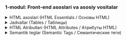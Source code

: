### 1-modul: Front-end asoslari va asosiy vositalar
<!-- HTML 1 -->
<details>
   <summary>HTML asoslari (HTML Essentials / Основы HTML)</summary>

**Dars uchun qo'llanma**

**HTML nima? (What is HTML? / Что такое HTML?)**

HTML (HyperText Markup Language / Язык гипертекстовой разметки) veb-sahifalarni yaratish uchun ishlatiladigan tildir. U brauzerga veb-sahifaning tuzilishini va tarkibini tushuntirish uchun teglar (tags / теги) dan foydalanadi. HTML hujjatlari oddiy matn fayllari bo'lib, `.html` yoki `.htm` kengaytmasiga ega.

**Asosiy HTML tuzilishi (Basic HTML Structure / Основная структура HTML)**

Har bir HTML hujjati quyidagi asosiy tuzilishga ega:

```html
<!DOCTYPE html>
<html lang="uz">
<head>
    <meta charset="UTF-8">
    <title>Sahifa sarlavhasi</title>
</head>
<body>

</body>
</html>
```

* `<!DOCTYPE html>`: Bu teg brauzerga HTML5 standartidan foydalanayotganingizni bildiradi.
* `<html lang="uz">`: Bu hujjatning asosiy tegi (root element / корневой элемент). `lang` atributi sahifaning tilini belgilaydi (bu yerda "uz" o'zbek tilini bildiradi).
* `<head>`: Bu qismda sahifa haqidagi meta-ma'lumotlar, sarlavha va boshqa ko'rinmas elementlar saqlanadi.
    * `<meta charset="UTF-8">`: Bu teg matn kodlashni belgilaydi. UTF-8 kodlash turli tillardagi belgilarni qo'llab-quvvatlaydi.
    * `<title>`: Bu teg brauzer yorlig'ida ko'rinadigan sahifa sarlavhasini (title / заголовок) belgilaydi.
* `<body>`: Bu qismda sahifaning ko'rinadigan tarkibi joylashtiriladi.

**HTML teglar (HTML Tags / Теги HTML)**

HTML teglar veb-sahifaning turli elementlarini belgilash uchun ishlatiladi. Teglar odatda juft bo'lib keladi: ochilish tegi (`<tag>`) va yopilish tegi (`</tag>`). Ba'zi teglar esa yakka holda ishlatiladi (masalan, `<img>`).

Keling, ba'zi umumiy HTML teglarini ko'rib chiqaylik:

* **Sarlavhalar (Headings / Заголовки):** `<h1>` dan `<h6>` gacha (turli sarlavha darajalari uchun)
   ```html
   <h1>Bu asosiy sarlavha</h1>
   <h2>Bu kichik sarlavha</h2>
   ```
* **Xatboshilar (Paragraphs / Абзацы):** `<p>`
   ```html
   <p>Bu matn xatboshisi.</p>
   ```
* **Havolalar (Links / Ссылки):** `<a href="url">Havola matni</a>`
   ```html
   <a href="https://www.google.com">Google ga o'ting</a>
   ```
* **Rasmlar (Images / Изображения):** `<img src="image.jpg" alt="Rasm tavsifi">`
   ```html
   <img src="mypicture.jpg" alt="Mening rasmim">
   ```
* **Qator uzilishlari (Line Breaks / Разрывы строк):** `<br>`
* **Bo'limlar (Divisions / Разделы):** `<div>` (elementlarni guruhlash uchun ishlatiladi)
* **Tartibsiz ro'yxatlar (Unordered Lists / Неупорядоченные списки):** `<ul>`, `<li>`
   ```html
   <ul>
       <li>Birinchi element</li>
       <li>Ikkinchi element</li>
   </ul>
   ```
* **Tartiblangan ro'yxatlar (Ordered Lists / Упорядоченные списки):** `<ol>`, `<li>`
   ```html
   <ol>
       <li>Birinchi element</li>
       <li>Ikkinchi element</li>
   </ol>
   ```


**Amaliy mashg'ulotlar**

Endi o'qituvchingiz bilan birgalikda quyidagi vazifalarni bajaring:

* **Vazifa 1: To'liq HTML hujjatini yarating va asosiy teglarni qo'shing.**
    * Yangi fayl yarating va uni `index.html` deb nomlang.
    * Kod muharriringizda faylni oching va asosiy HTML tuzilishini yozing: `<!DOCTYPE html>`, `<html lang="uz">`, `<head>`, `<title>`, `<meta charset="UTF-8">` va `<body>` teglarini qo'shing.
    * `<title>` tegi ichida sahifangiz uchun sarlavha yozing (masalan, "Mening birinchi veb-sahifam").
    * `<body>` teglari ichida quyidagi elementlarni qo'shing:
        * `<h1>` tegi bilan asosiy sarlavha (masalan, "Salom, Dunyo!").
        * `<h2>` tegi bilan kichik sarlavha (masalan, "Bu mening birinchi veb-sahifam").
        * Ikkita `<p>` tegi bilan ikkita xatboshi. Har bir xatboshida bir nechta jumla yozing.
    * Faylni saqlang va brauzerda oching. Brauzer oynasida yaratgan sahifangizni ko'rishingiz kerak.

    ```html
    <!DOCTYPE html>
    <html lang="uz">
    <head>
        <meta charset="UTF-8">
        <title>Mening birinchi veb-sahifam</title>
    </head>
    <body>
        <h1>Salom, Dunyo!</h1>
        <h2>Bu mening birinchi veb-sahifam</h2>
        <p>Bu birinchi xatboshi. Bu yerda bir nechta jumlalar yozilgan.</p>
        <p>Bu ikkinchi xatboshi. Bu yerda ham bir nechta jumlalar yozilgan.</p>
    </body>
    </html>
    ```

* **Vazifa 2: Rasm va havolalarni qo'shing.**
    * Yuqorida yaratgan HTML faylingizni oching.
    * `<img>` tegi yordamida sahifaga rasm qo'shing. `src` atributida rasmning manzilini ko'rsating. `alt` atributida rasmning qisqacha tavsifini yozing.
    * `<a>` (anchor) tegi yordamida veb-sahifaga havola qo'shing. `href` atributida havolaning manzilini ko'rsating (masalan, "[https://www.google.com](https://www.google.com)"). Havola matnini teglar orasiga yozing (masalan, "Google").
    * Faylni saqlang va brauzerda yangilang. Endi sahifangizda rasm va havola ko'rinishi kerak.

    ```html
    <!DOCTYPE html>
    <html lang="uz">
    <head>
        <meta charset="UTF-8">
        <title>Mening birinchi veb-sahifam</title>
    </head>
    <body>
        <h1>Salom, Dunyo!</h1>
        <h2>Bu mening birinchi veb-sahifam</h2>
        <p>Bu birinchi xatboshi. Bu yerda bir nechta jumlalar yozilgan.</p>
        <p>Bu ikkinchi xatboshi. Bu yerda ham bir nechta jumlalar yozilgan.</p>
        <img src="rasm.jpg" alt="Chiroyli rasm">
        <a href="https://www.google.com">Google</a>
    </body>
    </html>
    ```

* **Vazifa 3: Ro'yxatlarni qo'shing.**
    * Yuqoridagi HTML faylingizga tartiblangan va tartibsiz ro'yxatlarni qo'shing.
    * Tartibsiz ro'yxat uchun `<ul>` va `<li>` teglaridan foydalaning.
    * Tartiblangan ro'yxat uchun `<ol>` va `<li>` teglaridan foydalaning.
    * Har bir ro'yxatga kamida 3 ta element qo'shing.

    ```html
    <!DOCTYPE html>
    <html lang="uz">
    <head>
        <meta charset="UTF-8">
        <title>Mening birinchi veb-sahifam</title>
    </head>
    <body>
        <h1>Salom, Dunyo!</h1>
        <h2>Bu mening birinchi veb-sahifam</h2>
        <p>Bu birinchi xatboshi. Bu yerda bir nechta jumlalar yozilgan.</p>
        <p>Bu ikkinchi xatboshi. Bu yerda ham bir nechta jumlalar yozilgan.</p>
        <img src="rasm.jpg" alt="Chiroyli rasm">
        <a href="https://www.google.com">Google</a>
    
        <h3>Sevimli ranglarim</h3>
        <ul>
            <li>Qizil</li>
            <li>Yashil</li>
            <li>Ko'k</li>
        </ul>
    
        <h3>Sevimli mashg'ulotlarim</h3>
        <ol>
            <li>Kitob o'qish</li>
            <li>Musiqa tinglash</li>
            <li>Sayohat qilish</li>
        </ol>
    </body>
    </html>
    ```

**Mustaqil mashqlar**

O'rganganlaringizni mustahkamlash uchun quyidagi vazifalarni mustaqil bajarib ko'ring:

* **1-vazifa: "Mening sevimli mashg'ulotlarim"**
    * "Mening sevimli mashg'ulotlarim" (My favorite hobbies / Мои любимые хобби) deb nomlangan veb-sahifa yarating.
    * Sevimli mashg'ulotlaringiz haqida ma'lumot beruvchi sarlavhalar va xatboshilar yozing.
    * Har bir mashg'ulot uchun alohida bo'lim (`<div>`) yarating.
    * Bo'limlarga sarlavhalar (`<h2>` yoki `<h3>`) qo'shing.
    * Har bir bo'limda mashg'ulot haqida batafsil ma'lumot bering, rasmlar qo'shing va tegishli veb-saytlarga havolalar bering.


* **2-vazifa:  "Mening oilam"**
    * "Mening oilam" (My family / Моя семья) deb nomlangan veb-sahifa yarating.
    * Oila a'zolaringiz haqida ma'lumot bering.
    * Har bir oila a'zosi uchun alohida bo'lim (`<div>`) yarating.
    * Bo'limlarga sarlavhalar (`<h2>` yoki `<h3>`) qo'shing va oila a'zolaringizning ismlarini yozing.
    * Har bir bo'limda oila a'zolaringiz haqida qisqacha ma'lumot bering, rasmlar qo'shing.
    * Oila a'zolaringizning sevimli mashg'ulotlari yoki qiziqishlari haqida ro'yxatlar (`<ul>` yoki `<ol>`) yarating.


* **3-vazifa:  "Mening maktabim"**
    * "Mening maktabim" (My school / Моя школа) deb nomlangan veb-sahifa yarating.
    * Maktabingiz haqida ma'lumot bering.
    * Maktabingizning rasmini qo'shing.
    * Maktabingizdagi sevimli fanlaringiz ro'yxatini tuzing.
    * Maktabingizning veb-saytiga havola qo'shing (agar mavjud bo'lsa).
    * Maktabingiz haqida qo'shimcha ma'lumotlarni (manzili, telefon raqami, email manzili) alohida bo'limda ko'rsating.

</details>

<!-- 2 -->
<details>
   <summary>Jadvallar (Tables / Таблицы)</summary>

**Jadvallar (Tables / Таблицы)**

Jadvallar ma'lumotlarni satr va ustunlarga ajratilgan holda tuzilgan ko'rinishda taqdim etish uchun ishlatiladi. HTML da jadvallarni yaratish uchun quyidagi teglar ishlatiladi:

* `<table>`: Jadvalni belgilaydi.
* `<tr>`: Jadvaldagi satrni (table row / строка таблицы) belgilaydi.
* `<td>`: Jadvaldagi katakchani (table data / ячейка данных) belgilaydi.
* `<th>`: Jadvaldagi sarlavha katakchasini (table header / ячейка заголовка) belgilaydi (odatda qalin shriftda ko'rsatiladi).

```html
<table>
  <tr>
    <th>Ism</th>
    <th>Yoshi</th>
  </tr>
  <tr>
    <td>Ali</td>
    <td>20</td>
  </tr>
  <tr>
    <td>Vali</td>
    <td>25</td>
  </tr>
</table>
```

**Formlar (Forms / Формы)**

Formlar foydalanuvchidan ma'lumotlarni olish uchun ishlatiladi. HTML da formlarni yaratish uchun quyidagi teglar ishlatiladi:

* `<form>`: Formani belgilaydi.
* `<input>`: Turli xil kiritish maydonlarini (input fields / поля ввода) yaratish uchun ishlatiladi (matn, parol, radio tugmalari, checkboxlar va boshqalar).
* `<label>`: Kiritish maydonlari uchun yorliqlar (labels / метки) yaratish uchun ishlatiladi.
* `<textarea>`: Ko'p qatorli matn maydonlarini yaratish uchun ishlatiladi.
* `<select>`: Tanlash ro'yxatini (dropdown list / выпадающий список) yaratish uchun ishlatiladi.
* `<button>`: Tugmani (button / кнопка) yaratish uchun ishlatiladi.

```html
<form>
  <label for="ism">Ismingiz:</label>
  <input type="text" id="ism" name="ism">

  <label for="email">Emailingiz:</label>
  <input type="email" id="email" name="email">

  <button type="submit">Yuborish</button>
</form>
```

**Amaliy mashg'ulotlar**

Endi o'qituvchingiz bilan birgalikda quyidagi vazifalarni bajaring:

* **Vazifa 4: Jadval yaratish va ma'lumotlarni kiritish**

    * `table` tegi yordamida jadval yarating.
    * Jadvalga 3 ta ustun va 4 ta qator qo'shing.
    * Birinchi qatorni sarlavha qatori sifatida belgilang va unga "Ism", "Familiya", "Yoshi" sarlavhalarini qo'shing.
    * Qolgan qatorlarga o'zingiz bilgan odamlar haqida ma'lumotlarni kiriting (ixtiyoriy).
    * Jadvalga `border` atributi qo'shib, katakchalar orasidagi chegaralarni ko'rsating.
    * `cellpadding` va `cellspacing` atributlari yordamida katakchalar orasidagi bo'sh joyni o'zgartirib ko'ring.

    ```html
    <!DOCTYPE html>
    <html lang="uz">
    <head>
      <meta charset="UTF-8">
      <title>Jadval yaratish</title>
    </head>
    <body>
    
      <table border="1" cellpadding="10" cellspacing="0">
        <tr>
          <th>Ism</th>
          <th>Familiya</th>
          <th>Yoshi</th>
        </tr>
        <tr>
          <td>Ali</td>
          <td>Valiyev</td>
          <td>25</td>
        </tr>
        <tr>
          <td>Olim</td>
          <td>Akbarov</td>
          <td>30</td>
        </tr>
        <tr>
          <td>Fotima</td>
          <td>Umarova</td>
          <td>22</td>
        </tr>
      </table>
    
    </body>
    </html>
    ```

* **Vazifa 5:  Anketa formasi yaratish**

    * `<form>` tegi yordamida anketa formasi yarating.
    * Formada quyidagi maydonlarni yarating:
        * Ism (`<input type="text">`)
        * Familiya (`<input type="text">`)
        * Email (`<input type="email">`)
        * Telefon raqami (`<input type="tel">`)
        * Jinsi (`<input type="radio">` tugmalari yordamida "Erkak" va "Ayol" variantlarini yarating)
        * Manzil (`<textarea>`)
    * Har bir maydon uchun `<label>` tegi yordamida yorliq qo'shing.
    * Formada "Yuborish" tugmasi (`<button type="submit">`) bo'lsin.

    ```html
    <!DOCTYPE html>
    <html lang="uz">
    <head>
      <meta charset="UTF-8">
      <title>Anketa formasi</title>
    </head>
    <body>
    
      <form>
        <label for="ism">Ism:</label>
        <input type="text" id="ism" name="ism"><br><br>
    
        <label for="familiya">Familiya:</label>
        <input type="text" id="familiya" name="familiya"><br><br>
    
        <label for="email">Email:</label>
        <input type="email" id="email" name="email"><br><br>
    
        <label for="tel">Telefon raqami:</label>
        <input type="tel" id="tel" name="tel"><br><br>
    
        <label for="jinsi">Jinsi:</label>
        <input type="radio" id="erkak" name="jinsi" value="erkak">
        <label for="erkak">Erkak</label>
        <input type="radio" id="ayol" name="jinsi" value="ayol">
        <label for="ayol">Ayol</label><br><br>
    
        <label for="manzil">Manzil:</label>
        <textarea id="manzil" name="manzil"></textarea><br><br>
    
        <button type="submit">Yuborish</button>
      </form>
    
    </body>
    </html>
    ```

* **Vazifa 6: Tanlash ro'yxati va tugmalar**

    * `<select>` tegi yordamida tanlash ro'yxati yarating.
    * Ro'yxatda kamida 3 ta variant (`<option>`) bo'lsin.
    * Turli xil tugmalar (`<button>`) yarating va ularga turli xil atributlar (`type`, `disabled`) qo'shing.

    ```html
    <!DOCTYPE html>
    <html lang="uz">
    <head>
      <meta charset="UTF-8">
      <title>Tanlash ro'yxati va tugmalar</title>
    </head>
    <body>
    
      <select>
        <option value="olma">Olma</option>
        <option value="banan">Banan</option>
        <option value="anor">Anor</option>
      </select>
      <br><br>
    
      <button type="submit">Yuborish</button>
      <button type="reset">Tozalash</button>
      <button type="button" disabled>Bosilmaydi</button>
    
    </body>
    </html>
    ```

**Mustaqil mashqlar**

O'rganganlaringizni mustahkamlash uchun quyidagi vazifalarni mustaqil bajarib ko'ring:

* **1-vazifa:  "Mening sevimli kitoblarim"**
    * "Mening sevimli kitoblarim" (My favorite books / Мои любимые книги) deb nomlangan veb-sahifa yarating.
    * Sevimli kitoblaringiz ro'yxatini jadval (`<table>`) ko'rinishida yarating. 
        * Jadvalda quyidagi ustunlar bo'lsin: Kitob nomi, Muallif, Nashr yili, Janr.
        * Kamida 5 ta kitob haqida ma'lumot qo'shing.
    * Har bir kitob uchun alohida qator (`<tr>`) yarating.
    * Kitob nomlari uchun `<th>` (table header) tegini ishlating.


* **2-vazifa:  "Ro'yxatdan o'tish formasi"**
    * Foydalanuvchilar ro'yxatdan o'tishi uchun forma yarating.
    * Formada quyidagi maydonlarni yarating:
        * Foydalanuvchi nomi (`<input type="text">`)
        * Email (`<input type="email">`)
        * Parol (`<input type="password">`)
        * Parolni tasdiqlash (`<input type="password">`)
        * Tug'ilgan sana (`<input type="date">`)
        * Jinsi (`<input type="radio">` tugmalari yordamida)
        * Qiziqishlar (`<input type="checkbox">` yordamida bir nechta variantlarni tanlash)
        * "Ro'yxatdan o'tish" tugmasi (`<button type="submit">`)
    * Har bir maydon uchun tegishli yorliq (`<label>`) qo'shing.


* **3-vazifa:  "Restoran menyusi"**
    * Restoran menyusi uchun veb-sahifa yarating.
    * Menyuni jadval (`<table>`) ko'rinishida yarating.
    * Jadvalda quyidagi ustunlar bo'lsin: Taom nomi, Narxi, Tavsif.
    * Turli xil taomlarni (masalan, salatlar, sho'rvalar, asosiy taomlar, desertlar) alohida bo'limlarda ko'rsating.
    * Har bir bo'lim uchun sarlavha (`<h2>` yoki `<h3>`) qo'shing.
    * Rasmlarni qo'shishni unutmang.

</details>

<details>
   <summary>HTML Atributlari (HTML Attributes / Атрибуты HTML)</summary>


**HTML Atributlari (HTML Attributes / Атрибуты HTML)**

HTML teglar qo'shimcha ma'lumotlarni o'z ichiga olishi mumkin. Bu ma'lumotlar **atributlar** (attributes / атрибуты) yordamida beriladi. Atributlar tegning ochilish qismida yoziladi va `nom="qiymat"` formatida bo'ladi.

Masalan, rasm tegida (`<img>`) `src` atributi rasm faylining manzilini, `alt` atributi esa rasmning tavsifini belgilaydi:

```html
<img src="rasm.jpg" alt="Chiroyli rasm">
```

Ba'zi umumiy HTML atributlari:

* `class`: Elementga CSS stillarini qo'llash uchun ishlatiladi.
* `id`: Elementga noyob identifikator beradi.
* `style`: Elementga inline stillarni qo'llash uchun ishlatiladi.
* `href`: Havola tegi (`<a>`) uchun havolaning manzilini belgilaydi.
* `src`: Rasm tegi (`<img>`) va boshqa media teglar (masalan, `<audio>`, `<video>`) uchun fayl manzilini belgilaydi.
* `alt`: Rasm tegi (`<img>`) uchun rasmning tavsifini belgilaydi.
* `width`: Elementning kengligini belgilaydi.
* `height`: Elementning balandligini belgilaydi.
* `title`: Element haqida qo'shimcha ma'lumotni ko'rsatish uchun ishlatiladi (masalan, sichqoncha ustiga qo'yilganda paydo bo'ladigan matn).


**Amaliy mashg'ulotlar**

Endi o'qituvchingiz bilan birgalikda quyidagi vazifalarni bajaring:

* **Vazifa 7: Rasmlarga atributlar qo'shing va ularni stillashtiring**
    * Oldingi vazifalarda yaratgan HTML faylingizni oching.
    * `<img>` tegi yordamida sahifaga rasm qo'shing.
    * Rasmga `width` va `height` atributlarini qo'shib, uning o'lchamlarini o'zgartiring.
    * `alt` atributiga rasmning tavsifini yozing.
    * `style` atributi yordamida rasmga chegara (`border`) qo'shing va rasmni hizalang (`text-align`).
    * Faylni saqlang va brauzerda yangilang. Rasmning o'lchami, chegarasi va hizalanishi o'zgarganini ko'rishingiz kerak.

    ```html
    <!DOCTYPE html>
    <html lang="uz">
    <head>
        <meta charset="UTF-8">
        <title>Mening birinchi veb-sahifam</title>
    </head>
    <body>
        <img src="rasm.jpg" alt="Tog' manzarasi" width="500" height="300" 
             style="border: 5px solid black; display: block; margin-left: auto; margin-right: auto;"> 
    </body>
    </html>
    ```

* **Vazifa 8: Havolalarga atributlar qo'shing va ularni stillashtiring**
    * Sahifaga bir nechta havolalar (`<a>`) qo'shing.
    * Har bir havolaga `title` atributi qo'shib, havola haqida qo'shimcha ma'lumot bering. Masalan, havola qaysi saytga olib borishini yozing.
    * `style` atributi yordamida havolalarning rangini va chizilgan chiziqni o'zgartiring.
    * Faylni saqlang va brauzerda yangilang. Sichqonchani havolaning ustiga qo'yganingizda, `title` atributida yozgan matningiz paydo bo'lishini va stillar qo'llanilganini ko'rishingiz kerak.

    ```html
    <!DOCTYPE html>
    <html lang="uz">
    <head>
        <meta charset="UTF-8">
        <title>Mening birinchi veb-sahifam</title>
    </head>
    <body>
        <a href="https://kun.uz" title="Kun.uz yangiliklar sayti" style="color: red; text-decoration: none;">Kun.uz</a><br>
        <a href="https://wikipedia.org" title="Vikipediya - erkin ensiklopediya" style="color: green; text-decoration: underline;">Vikipediya</a>
    </body>
    </html>
    ```

* **Vazifa 9: Jadvalga atributlar qo'shing**
    * Oldingi "Jadvallar" bo'limida yaratilgan jadvalga atributlar qo'shing.
    * `border` atributi yordamida jadvalga chegara qo'shing.
    * `cellpadding` va `cellspacing` atributlari yordamida katakchalar orasidagi bo'sh joyni o'zgartiring.
    * `width` va `height` atributlari yordamida jadvalning o'lchamlarini o'rnating.

    ```html
    <!DOCTYPE html>
    <html lang="uz">
    <head>
      <meta charset="UTF-8">
      <title>Jadval yaratish</title>
    </head>
    <body>
    
      <table border="1" cellpadding="10" cellspacing="5" width="500" height="200">
        <tr>
          <th>Ism</th>
          <th>Yoshi</th>
        </tr>
        <tr>
          <td>Ali</td>
          <td>20</td>
        </tr>
        <tr>
          <td>Vali</td>
          <td>25</td>
        </tr>
      </table>
    
    </body>
    </html>
    ```

**Mustaqil mashqlar**

O'rganganlaringizni mustahkamlash uchun quyidagi vazifalarni mustaqil bajarib ko'ring:

* **1-vazifa: Shaxsiy veb-saytni atributlar bilan yaxshilang**
    * "Men haqimda" sahifangizga atributlar qo'shib, uni yanada yaxshilang.
    * Rasmlarga `width`, `height` va `alt` atributlarini qo'shing.
    * Havolalarga `title` atributi qo'shing.
    * Tegishli elementlarga `class` va `id` atributlarini qo'shing.


* **2-vazifa:  Dars jadvali**
    * Dars jadvalingizni jadval (`<table>`) ko'rinishida yarating.
    * Jadvalda quyidagi ustunlar bo'lsin: Dars vaqti, Dushanba, Seshanba, Chorshanba, Payshanba, Juma.
    * Har bir katakchada dars nomini yozing.
    * Jadvalga `border`, `cellpadding`, `cellspacing` va `width` atributlarini qo'shing.


* **3-vazifa:  Anketa formasi**
    * HTML forma (`<form>`) yordamida anketa yarating.
    * Anketada quyidagi maydonlarni yarating:
        * Ism (`<input type="text">`). `placeholder` atributidan foydalanib, "Ismingizni kiriting" kabi ko'rsatma bering.
        * Familiya (`<input type="text">`).
        * Email (`<input type="email">`).
        * Telefon raqami (`<input type="tel">`).
        * Tug'ilgan kun (`<input type="date">`).
        * Jinsi (`<input type="radio">` tugmalari yordamida "Erkak" va "Ayol" variantlarini yarating).
        * Sevimli ranglar (`<input type="checkbox">` yordamida bir nechta ranglarni tanlash imkonini bering).
        * Qiziqishlar (`<textarea>`). `placeholder` atributidan foydalanib, "Qiziqishlaringizni yozing" kabi ko'rsatma bering.
    * Formada "Yuborish" tugmasi (`<button type="submit">`) bo'lsin.


</details>


<details>
   <summary>Semantik teglar (Semantic Tags / Семантические теги)</summary>

**Semantik teglar (Semantic Tags / Семантические теги)**

Oldingi darslarda biz HTML ning asosiy teglarini o'rgandik. Endi esa semantik teglar haqida bilib olamiz. 

Semantik teglar HTML5 da kiritilgan bo'lib, veb-sahifaning tuzilishini yanada aniqroq va mazmunli qilish uchun ishlatiladi. Ular brauzerga va qidiruv tizimlariga sahifaning turli qismlarining maqsadini tushunishga yordam beradi. Bu esa sahifaning SEO (Search Engine Optimization / Поисковая оптимизация) uchun ham foydali.

Ba'zi semantik teglar:

* `<header>`: Sahifaning sarlavha qismini belgilaydi. Odatda sayt nomi, logotipi, navigatsiya menyusi va boshqa kirish ma'lumotlarini o'z ichiga oladi.
* `<nav>`: Navigatsiya menyusini belgilaydi.
* `<main>`: Sahifaning asosiy mazmunini belgilaydi.
* `<article>`: Mustaqil tarkibni (masalan, blog posti, yangiliklar maqolasi) belgilaydi.
* `<aside>`: Asosiy mazmunga tegishli bo'lmagan yon tarkibni (masalan, yon panel, reklama) belgilaydi.
* `<footer>`: Sahifaning pastki qismini belgilaydi. Odatda mualliflik huquqi, aloqa ma'lumotlari va boshqa qo'shimcha ma'lumotlarni o'z ichiga oladi.

```html
<header>
  <h1>Veb-sayt sarlavhasi</h1>
  <nav>
    <ul>
      <li><a href="#">Bosh sahifa</a></li>
      <li><a href="#">Biz haqimizda</a></li>
      <li><a href="#">Aloqa</a></li>
    </ul>
  </nav>
</header>

<main>
  <article>
    <h2>Maqola sarlavhasi</h2>
    <p>Maqola matni...</p>
  </article>

  <aside>
    <h3>Yon panel</h3>
    <p>Qo'shimcha ma'lumot...</p>
  </aside>
</main>

<footer>
  <p>Mualliflik huquqi &copy; 2024</p>
</footer>
```

**Amaliy mashg'ulotlar**

Endi o'qituvchingiz bilan birgalikda quyidagi vazifani bajaring:

* **Vazifa 10: Semantik teglar bilan veb-sahifani tuzing.**
    * `<header>`, `<nav>`, `<main>`, `<article>`, `<aside>` va `<footer>` teglaridan foydalanib, veb-sahifani tuzing.
    * Har bir tegga tegishli tarkibni joylashtiring.
    * Faylni saqlang va brauzerda yangilang. Veb-sahifaning tuzilishi semantik teglar yordamida aniqroq bo'lganini ko'rishingiz kerak.

    ```html
    <!DOCTYPE html>
    <html lang="uz">
    <head>
        <meta charset="UTF-8">
        <title>Mening birinchi veb-sahifam</title>
    </head>
    <body>
        <header>
          <h1>Saytimga xush kelibsiz!</h1>
          <nav>
            <ul>
              <li><a href="#">Bosh sahifa</a></li>
              <li><a href="#">Blog</a></li>
              <li><a href="#">Aloqa</a></li>
            </ul>
          </nav>
        </header>
        
        <main>
          <article>
            <h2>Mening birinchi maqolam</h2>
            <p>Bu mening birinchi blog postim.</p>
          </article>
        
          <aside>
            <h3>So'nggi yangiliklar</h3>
            <p>Tez kunda yangi maqolalar!</p>
          </aside>
        </main>
        
        <footer>
          <p>Mualliflik huquqi &copy; 2024</p>
        </footer>
    </body>
    </html>
    ```

**Mustaqil mashqlar**

O'rganganlaringizni mustahkamlash uchun quyidagi vazifalarni mustaqil bajarib ko'ring:

* **1-vazifa:  Shaxsiy veb-saytni semantik teglar bilan yaxshilang**
    * Oldingi darslarda yaratgan "Men haqimda" sahifasini semantik teglar yordamida yaxshilang.
    * Sahifada `<header>`, `<nav>`, `<main>` va `<footer>` teglaridan foydalaning.
    * Navigatsiya menyusida (`<nav>`) boshqa sahifalarga (masalan, "Bosh sahifa", "Blog", "Aloqa") havolalar qo'shing.
    * Asosiy ma'lumotni `<main>` tegi ichiga joylashtiring.


* **2-vazifa:  Blog postini semantik teglar bilan yarating**
    * Blog postiga o'xshash veb-sahifani yarating.
    * Sahifada `<header>`, `<nav>`, `<main>`, `<article>`, `<aside>` va `<footer>` teglaridan foydalaning.
    * Blog postingiz sarlavhasi uchun asosiy sarlavhadan (`<h1>`) foydalaning.
    * Blog posti mazmuni uchun bir nechta xatboshilar yozing.
    * Matnni sarlavhalar (`<h2>` yoki `<h3>`) yordamida bo'limlarga ajrating.
    * Blog postingizga tegishli rasm qo'shing.
    * Blog postingiz oxirida o'zingiz haqingizda qisqacha ma'lumot va ijtimoiy tarmoqlaringizga havolalarni qo'shing.

    

* **3-vazifa:  Mahsulot sahifasini semantik teglar bilan yarating**
    * Onlayn do'kon uchun mahsulot sahifasini yarating.
    * Sahifada `<header>`, `<nav>`, `<main>`, `<article>`, `<aside>` va `<footer>` teglaridan foydalaning.
    * Mahsulot nomini sarlavha (`<h1>`) sifatida yozing.
    * Mahsulot rasmini va tavsifini qo'shing.
    * Narxini va "Sotib olish" tugmasini qo'shing.
    * Yon panelda (`<aside>`) mahsulot haqida qo'shimcha ma'lumot yoki boshqa mahsulotlarni tavsiya qiling.

</details>